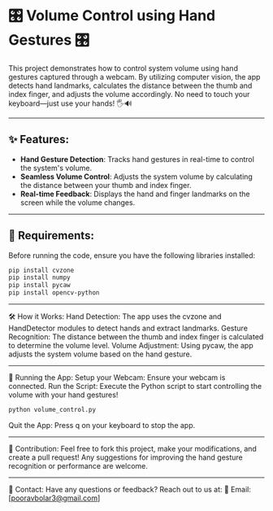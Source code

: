 # 🎛️ Volume Control using Hand Gestures 🎛️

This project demonstrates how to control system volume using hand gestures captured through a webcam. By utilizing computer vision, the app detects hand landmarks, calculates the distance between the thumb and index finger, and adjusts the volume accordingly. No need to touch your keyboard—just use your hands! 🖐️🔊

---

## ✨ Features:

- **Hand Gesture Detection**: Tracks hand gestures in real-time to control the system's volume.
- **Seamless Volume Control**: Adjusts the system volume by calculating the distance between your thumb and index finger.
- **Real-time Feedback**: Displays the hand and finger landmarks on the screen while the volume changes.

---

## 🧰 Requirements:

Before running the code, ensure you have the following libraries installed:

```bash
pip install cvzone
pip install numpy
pip install pycaw
pip install opencv-python

```

---

🛠️ How it Works:
Hand Detection: The app uses the cvzone and HandDetector modules to detect hands and extract landmarks.
Gesture Recognition: The distance between the thumb and index finger is calculated to determine the volume level.
Volume Adjustment: Using pycaw, the app adjusts the system volume based on the hand gesture.

---

🚀 Running the App:
Setup your Webcam: Ensure your webcam is connected.
Run the Script: Execute the Python script to start controlling the volume with your hand gestures!
```bash
python volume_control.py
```

Quit the App: Press q on your keyboard to stop the app.

---

🤝 Contribution:
Feel free to fork this project, make your modifications, and create a pull request! Any suggestions for improving the hand gesture recognition or performance are welcome.

---

📧 Contact:
Have any questions or feedback? Reach out to us at:
📩 Email: [pooravbolar3@gmail.com]

